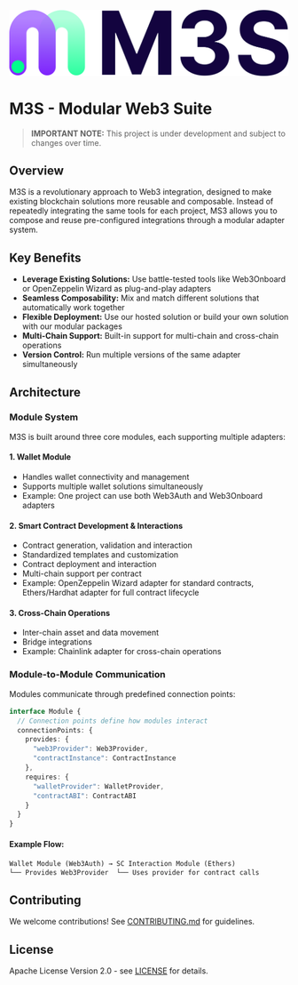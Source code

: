 ![MS3 Banner](./logo.png)

# M3S - Modular Web3 Suite

> **IMPORTANT NOTE:** This project is under development and subject to changes over time.

## Overview

M3S is a revolutionary approach to Web3 integration, designed to make existing blockchain solutions more reusable and composable. Instead of repeatedly integrating the same tools for each project, MS3 allows you to compose and reuse pre-configured integrations through a modular adapter system.

## Key Benefits

- **Leverage Existing Solutions:** Use battle-tested tools like Web3Onboard or OpenZeppelin Wizard as plug-and-play adapters
- **Seamless Composability:** Mix and match different solutions that automatically work together
- **Flexible Deployment:** Use our hosted solution or build your own solution with our modular packages
- **Multi-Chain Support:** Built-in support for multi-chain and cross-chain operations
- **Version Control:** Run multiple versions of the same adapter simultaneously

## Architecture

### Module System

M3S is built around three core modules, each supporting multiple adapters:

#### 1. Wallet Module
- Handles wallet connectivity and management
- Supports multiple wallet solutions simultaneously
- Example: One project can use both Web3Auth and Web3Onboard adapters

#### 2. Smart Contract Development & Interactions
- Contract generation, validation and interaction
- Standardized templates and customization
- Contract deployment and interaction
- Multi-chain support per contract
- Example: OpenZeppelin Wizard adapter for standard contracts, Ethers/Hardhat adapter for full contract lifecycle

#### 3. Cross-Chain Operations
- Inter-chain asset and data movement
- Bridge integrations
- Example: Chainlink adapter for cross-chain operations

### Module-to-Module Communication

Modules communicate through predefined connection points:

```typescript
interface Module {
  // Connection points define how modules interact
  connectionPoints: {
    provides: {
      "web3Provider": Web3Provider,
      "contractInstance": ContractInstance
    },
    requires: {
      "walletProvider": WalletProvider,
      "contractABI": ContractABI
    }
  }
}
```

#### Example Flow:

```
Wallet Module (Web3Auth) → SC Interaction Module (Ethers)
└── Provides Web3Provider  └── Uses provider for contract calls
```

## Contributing

We welcome contributions! See [CONTRIBUTING.md](CONTRIBUTING.md) for guidelines.

## License

Apache License Version 2.0 - see [LICENSE](LICENSE) for details.
